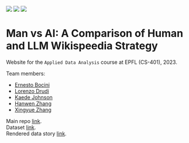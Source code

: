 ![](https://img.shields.io/badge/CSS3-1572B6?style=for-the-badge&logo=css3&logoColor=white)
![](https://img.shields.io/badge/HTML5-E34F26?style=for-the-badge&logo=html5&logoColor=white)
![](https://img.shields.io/badge/Plotly-239120?style=for-the-badge&logo=plotly&logoColor=white)

# Man vs AI: A Comparison of Human and LLM Wikispeedia Strategy

Website for the `Applied Data Analysis` course at EPFL (CS-401), 2023.

Team members:
- [Ernesto Bocini](https://github.com/ernestoBocini)
- [Lorenzo Drudi](https://github.com/drudilorenzo)
- [Kaede Johnson](https://github.com/kaedejohnson)
- [Hanwen Zhang](https://github.com/Katie-zhang)
- [Xingyue Zhang](https://github.com/bREAKtHEdOLL)

Main repo [link](https://github.com/epfl-ada/ada-2023-project-klech). \
Dataset [link](https://snap.stanford.edu/data/wikispeedia.html). \
Rendered data story [link]([https://github.com/drudilorenzo/ada-klech-data-story](https://drudilorenzo.github.io/ada-klech-data-story/)https://drudilorenzo.github.io/ada-klech-data-story/).
